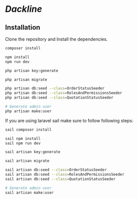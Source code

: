 # _Dackline_

## Installation

Clone the repository and Install the dependencies.

```sh
composer install

npm install
npm run dev

php artisan key:generate

php artisan migrate

php artisan db:seed --class=OrderStatusSeeder
php artisan db:seed --class=RolesAndPermissionsSeeder
php artisan db:seed --class=QuotationStatusSeeder

# Generate admin user
php artisan make:user
```

If you are using laravel sail make sure to follow following steps:

```sh
sail composer install

sail npm install
sail npm run dev

sail artisan key:generate

sail artisan migrate

sail artisan db:seed --class=OrderStatusSeeder
sail artisan db:seed --class=RolesAndPermissionsSeeder
sail artisan db:seed --class=QuotationStatusSeeder

# Generate admin user
sail artisan make:user
```
